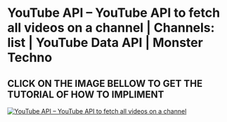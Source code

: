 # YouTube API – YouTube API to fetch all videos on a channel | Channels: list | YouTube Data API | Monster Techno

## CLICK ON THE IMAGE BELLOW TO GET THE TUTORIAL OF HOW TO IMPLIMENT
[![YouTube API – YouTube API to fetch all videos on a channel](https://2.bp.blogspot.com/-HC3FL4npmi4/XAt1W9L0ykI/AAAAAAAAeWk/jYASRQ9yJJUkt0kfWqnz6XIvjnal-FvVwCLcBGAs/s1600/YouTube.jpg)](https://www.monstertechnocodes.com/2018/12/youtube-api-youtube-api-to-fetch-all.html)
